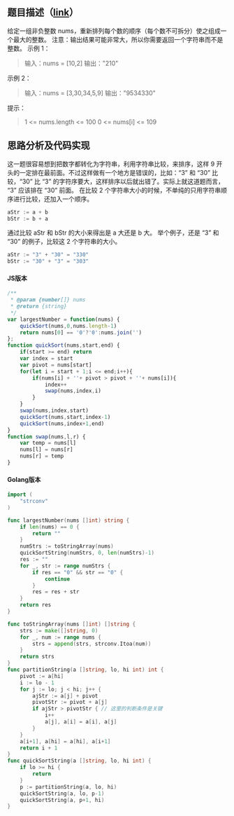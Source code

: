 ## 题目描述（[link](https://leetcode.cn/problems/largest-number/)）
给定一组非负整数 nums，重新排列每个数的顺序（每个数不可拆分）使之组成一个最大的整数。
注意：输出结果可能非常大，所以你需要返回一个字符串而不是整数。
示例 1：
> 输入：nums = [10,2]
> 输出："210"

示例 2：
> 输入：nums = [3,30,34,5,9]
> 输出："9534330"

提示：
> 1 <= nums.length <= 100
> 0 <= nums[i] <= 109



## 思路分析及代码实现
这一题很容易想到把数字都转化为字符串，利用字符串比较，来排序，这样 9 开头的一定排在最前面。不过这样做有一个地方是错误的，比如：“3” 和 “30” 比较，“30” 比 “3” 的字符序要大，这样排序以后就出错了。实际上就这道题而言， “3” 应该排在 “30” 前面。
在比较 2 个字符串大小的时候，不单纯的只用字符串顺序进行比较，还加入一个顺序。
```go
aStr := a + b
bStr := b + a
```
通过比较 aStr 和 bStr 的大小来得出是 a 大还是 b 大。
举个例子，还是 “3” 和 “30” 的例子，比较这 2 个字符串的大小。

```go
aStr := "3" + "30" = "330"
bStr := "30" + "3" = "303"
```
#### JS版本
```javascript
/**
 * @param {number[]} nums
 * @return {string}
 */
var largestNumber = function(nums) {
    quickSort(nums,0,nums.length-1)
    return nums[0] == '0'?'0':nums.join('')
};
function quickSort(nums,start,end) {
    if(start >= end) return
    var index = start
    var pivot = nums[start]
    for(let i = start + 1;i <= end;i++){
        if(nums[i] + ''+ pivot > pivot + ''+ nums[i]){
            index++
            swap(nums,index,i)
        }
    }
    swap(nums,index,start)
    quickSort(nums,start,index-1)
    quickSort(nums,index+1,end)
}
function swap(nums,l,r) {
    var temp = nums[l]
    nums[l] = nums[r]
    nums[r] = temp
}
```
#### Golang版本
```go
import (
	"strconv"
)

func largestNumber(nums []int) string {
	if len(nums) == 0 {
		return ""
	}
	numStrs := toStringArray(nums)
	quickSortString(numStrs, 0, len(numStrs)-1)
	res := ""
	for _, str := range numStrs {
		if res == "0" && str == "0" {
			continue
		}
		res = res + str
	}
	return res
}

func toStringArray(nums []int) []string {
	strs := make([]string, 0)
	for _, num := range nums {
		strs = append(strs, strconv.Itoa(num))
	}
	return strs
}
func partitionString(a []string, lo, hi int) int {
	pivot := a[hi]
	i := lo - 1
	for j := lo; j < hi; j++ {
		ajStr := a[j] + pivot
		pivotStr := pivot + a[j]
		if ajStr > pivotStr { // 这里的判断条件是关键
			i++
			a[j], a[i] = a[i], a[j]
		}
	}
	a[i+1], a[hi] = a[hi], a[i+1]
	return i + 1
}
func quickSortString(a []string, lo, hi int) {
	if lo >= hi {
		return
	}
	p := partitionString(a, lo, hi)
	quickSortString(a, lo, p-1)
	quickSortString(a, p+1, hi)
}
```

